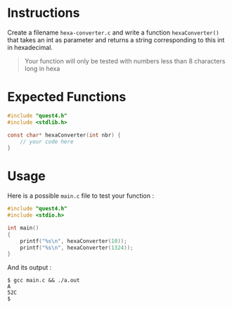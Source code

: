 # Instructions

Create a filename `hexa-converter.c` and write a function `hexaConverter()` that takes an int as parameter and returns a string corresponding to this int in hexadecimal.

> Your function will only be tested with numbers less than 8 characters long in hexa

# Expected Functions

```C
#include "quest4.h"
#include <stdlib.h>

const char* hexaConverter(int nbr) {
    // your code here
}
```

# Usage

Here is a possible `main.c` file to test your function :

```C
#include "quest4.h"
#include <stdio.h>

int main()
{
    printf("%s\n", hexaConverter(10));
    printf("%s\n", hexaConverter(1324));
}
```

And its output :

```
$ gcc main.c && ./a.out
A
52C
$
```
